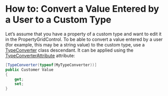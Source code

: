 # How to: Convert a Value Entered by a User to a Custom Type


Let’s assume that you have a property of a custom type and want to edit it in the PropertyGridControl. To be able to convert a value entered by a user (for example, this may be a string value) to the custom type, use a <a href="https://msdn.microsoft.com/en-us/library/system.componentmodel.typeconverter%28v=vs.110%29.aspx">TypeConverter</a> class descendant. It can be applied using the <a href="https://msdn.microsoft.com/en-us/library/system.componentmodel.typeconverterattribute%28v=vs.110%29.aspx">TypeConverterAttribute</a> attribute:


```cs
[TypeConverter(typeof(MyTypeConverter))]
public Customer Value
{
    get;
    set;
}
```



<br/>


